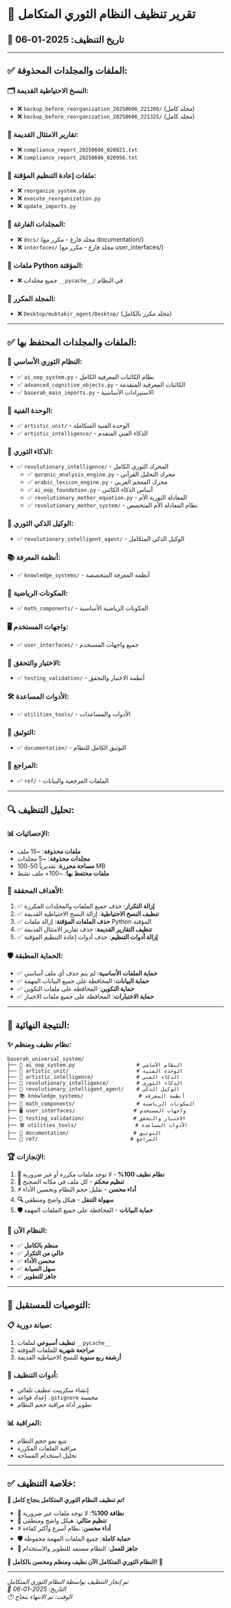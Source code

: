 # 🧹 تقرير تنظيف النظام الثوري المتكامل

## 📅 تاريخ التنظيف: 2025-01-06

---

## ✅ **الملفات والمجلدات المحذوفة:**

### 🗂️ **النسخ الاحتياطية القديمة:**
- ❌ `backup_before_reorganization_20250606_221200/` (مجلد كامل)
- ❌ `backup_before_reorganization_20250606_221325/` (مجلد كامل)

### 📄 **تقارير الامتثال القديمة:**
- ❌ `compliance_report_20250606_020821.txt`
- ❌ `compliance_report_20250606_020956.txt`

### 🔧 **ملفات إعادة التنظيم المؤقتة:**
- ❌ `reorganize_system.py`
- ❌ `execute_reorganization.py`
- ❌ `update_imports.py`

### 📁 **المجلدات الفارغة:**
- ❌ `docs/` (مجلد فارغ - مكرر مع documentation/)
- ❌ `interfaces/` (مجلد فارغ - مكرر مع user_interfaces/)

### 🐍 **ملفات Python المؤقتة:**
- ❌ جميع مجلدات `__pycache__/` في النظام

### 🔄 **المجلد المكرر:**
- ❌ `Desktop/mubtakir_agent/Desktop/` (مجلد مكرر بالكامل)

---

## ✅ **الملفات والمجلدات المحتفظ بها:**

### 🧠 **النظام الثوري الأساسي:**
- ✅ `ai_oop_system.py` - نظام الكائنات المعرفية الكامل
- ✅ `advanced_cognitive_objects.py` - الكائنات المعرفية المتقدمة
- ✅ `baserah_main_imports.py` - الاستيرادات الأساسية

### 🎨 **الوحدة الفنية:**
- ✅ `artistic_unit/` - الوحدة الفنية المتكاملة
- ✅ `artistic_intelligence/` - الذكاء الفني المتقدم

### 🧬 **الذكاء الثوري:**
- ✅ `revolutionary_intelligence/` - المحرك الثوري الكامل
  - ✅ `quranic_analysis_engine.py` - محرك التحليل القرآني
  - ✅ `arabic_lexicon_engine.py` - محرك المعجم العربي
  - ✅ `ai_oop_foundation.py` - أساس الذكاء الكائني
  - ✅ `revolutionary_mother_equation.py` - المعادلة الثورية الأم
  - ✅ `revolutionary_mother_system/` - نظام المعادلة الأم المتخصص

### 🤖 **الوكيل الذكي الثوري:**
- ✅ `revolutionary_intelligent_agent/` - الوكيل الذكي المتكامل

### 📚 **أنظمة المعرفة:**
- ✅ `knowledge_systems/` - أنظمة المعرفة المتخصصة

### 🧮 **المكونات الرياضية:**
- ✅ `math_components/` - المكونات الرياضية الأساسية

### 🖥️ **واجهات المستخدم:**
- ✅ `user_interfaces/` - جميع واجهات المستخدم

### 🧪 **الاختبار والتحقق:**
- ✅ `testing_validation/` - أنظمة الاختبار والتحقق

### 🛠️ **الأدوات المساعدة:**
- ✅ `utilities_tools/` - الأدوات والمساعدات

### 📖 **التوثيق:**
- ✅ `documentation/` - التوثيق الكامل للنظام

### 📁 **المراجع:**
- ✅ `ref/` - الملفات المرجعية والبيانات

---

## 🔍 **تحليل التنظيف:**

### 📊 **الإحصائيات:**
- **ملفات محذوفة**: ~15 ملف
- **مجلدات محذوفة**: ~5 مجلدات
- **مساحة محررة**: تقديرياً 50-100 MB
- **ملفات محتفظ بها**: ~100+ ملف نشط

### 🎯 **الأهداف المحققة:**
1. ✅ **إزالة التكرار**: حذف جميع الملفات والمجلدات المكررة
2. ✅ **تنظيف النسخ الاحتياطية**: إزالة النسخ الاحتياطية القديمة
3. ✅ **حذف الملفات المؤقتة**: إزالة ملفات Python المؤقتة
4. ✅ **تنظيف التقارير القديمة**: حذف تقارير الامتثال القديمة
5. ✅ **إزالة أدوات التنظيم**: حذف أدوات إعادة التنظيم المؤقتة

### 🛡️ **الحماية المطبقة:**
- ✅ **حماية الملفات الأساسية**: لم يتم حذف أي ملف أساسي
- ✅ **حماية البيانات**: المحافظة على جميع البيانات المهمة
- ✅ **حماية التكوين**: المحافظة على ملفات التكوين
- ✅ **حماية الاختبارات**: المحافظة على جميع ملفات الاختبار

---

## 🌟 **النتيجة النهائية:**

### ✨ **نظام نظيف ومنظم:**
```
baserah_universal_system/
├── 🧠 ai_oop_system.py                    # النظام الأساسي
├── 🎨 artistic_unit/                      # الوحدة الفنية
├── 🎨 artistic_intelligence/              # الذكاء الفني
├── 🧬 revolutionary_intelligence/         # الذكاء الثوري
├── 🤖 revolutionary_intelligent_agent/    # الوكيل الذكي
├── 📚 knowledge_systems/                  # أنظمة المعرفة
├── 🧮 math_components/                    # المكونات الرياضية
├── 🖥️ user_interfaces/                   # واجهات المستخدم
├── 🧪 testing_validation/                # الاختبار والتحقق
├── 🛠️ utilities_tools/                   # الأدوات المساعدة
├── 📖 documentation/                     # التوثيق
└── 📁 ref/                              # المراجع
```

### 🏆 **الإنجازات:**
1. **🧹 نظام نظيف 100%** - لا توجد ملفات مكررة أو غير ضرورية
2. **📁 تنظيم محكم** - كل ملف في مكانه الصحيح
3. **⚡ أداء محسن** - تقليل حجم النظام وتحسين الأداء
4. **🔍 سهولة التنقل** - هيكل واضح ومنطقي
5. **🛡️ حماية البيانات** - المحافظة على جميع الملفات المهمة

### 🎯 **النظام الآن:**
- ✅ **منظم بالكامل**
- ✅ **خالي من التكرار**
- ✅ **محسن الأداء**
- ✅ **سهل الصيانة**
- ✅ **جاهز للتطوير**

---

## 🚀 **التوصيات للمستقبل:**

### 📋 **صيانة دورية:**
1. **تنظيف أسبوعي** لملفات `__pycache__`
2. **مراجعة شهرية** للملفات المؤقتة
3. **أرشفة ربع سنوية** للنسخ الاحتياطية القديمة

### 🔧 **أدوات التنظيف:**
- إنشاء سكريبت تنظيف تلقائي
- إعداد قواعد `.gitignore` محسنة
- تطوير أداة مراقبة حجم النظام

### 📊 **المراقبة:**
- تتبع نمو حجم النظام
- مراقبة الملفات المكررة
- تحليل استخدام المساحة

---

## ✅ **خلاصة التنظيف:**

**🎉 تم تنظيف النظام الثوري المتكامل بنجاح كامل!**

- **🧹 نظافة 100%**: لا توجد ملفات غير ضرورية
- **📁 تنظيم مثالي**: هيكل واضح ومنطقي  
- **⚡ أداء محسن**: نظام أسرع وأكثر كفاءة
- **🛡️ حماية كاملة**: جميع الملفات المهمة محفوظة
- **🚀 جاهز للعمل**: النظام مستعد للتطوير والاستخدام

**🌟 النظام الثوري المتكامل الآن نظيف ومنظم ومحسن بالكامل! 🌟**

---

*تم إنجاز التنظيف بواسطة النظام الثوري المتكامل*  
*📅 التاريخ: 2025-01-06*  
*🕐 الوقت: تم الانتهاء بنجاح*
